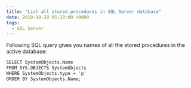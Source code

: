 ```yaml
---
title: "List all stored procedures in SQL Server database"
date: 2010-10-28 05:28:00 +0000
tags:
  - SQL Server
---
```


Following SQL query gives you names of all the stored procedures in the active database:

 
```html
SELECT SystemObjects.Name
FROM SYS.OBJECTS SystemObjects 
WHERE SystemObjects.type = 'p' 
ORDER BY SystemObjects.Name;
```